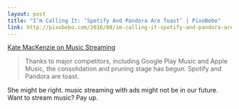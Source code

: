 ```yaml
---
layout: post
title: "I’m Calling It: ‘Spotify And Pandora Are Toast’ | PixoBebo"
link: http://pixobebo.com/2016/08/im-calling-it-spotify-and-pandora-are-toast/
---
```


[Kate MacKenzie on Music Streaming](http://pixobebo.com/2016/08/im-calling-it-spotify-and-pandora-are-toast/)


> Thanks to major competitors, including Google Play Music and Apple Music, the consolidation and pruning stage has begun. Spotify and Pandora are toast.

She might be right. music streaming with ads might not be in our future. Want to stream music? Pay up. 

